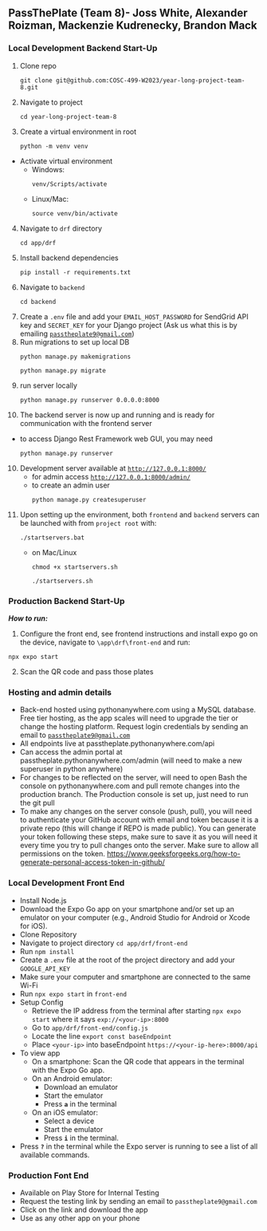 ## PassThePlate (Team 8)- Joss White, Alexander Roizman, Mackenzie Kudrenecky, Brandon Mack

### Local Development Backend Start-Up

1. Clone repo
    ```
    git clone git@github.com:COSC-499-W2023/year-long-project-team-8.git
    ```
2. Navigate to project
    ```
    cd year-long-project-team-8
    ```
3. Create a virtual environment in root
    ```
    python -m venv venv
    ```
- Activate virtual environment
    - Windows:
      ```
      venv/Scripts/activate
      ```
    - Linux/Mac:
      ```
      source venv/bin/activate
      ```
4. Navigate to `drf` directory
    ```
    cd app/drf
    ```
5. Install backend dependencies
    ```
    pip install -r requirements.txt
    ```
6. Navigate to `backend`
    ```
    cd backend
    ```
7. Create a `.env` file and add your `EMAIL_HOST_PASSWORD` for SendGrid API key and `SECRET_KEY` for your Django project (Ask us what this is by emailing [`passtheplate9@gmail.com`](mailto:passtheplate9@gmail.com))
8. Run migrations to set up local DB
    ```
    python manage.py makemigrations
    ```
    ```
    python manage.py migrate
    ```
8. run server locally
    ```
    python manage.py runserver 0.0.0.0:8000
    ```
9. The backend server is now up and running and is ready for communication with the frontend server
- to access Django Rest Framework web GUI, you may need
    ```
    python manage.py runserver
    ```
10. Development server available at [`http://127.0.0.1:8000/`](http://127.0.0.1:8000/admin/)
    - for admin access [`http://127.0.0.1:8000/admin/`](http://127.0.0.1:8000/admin/)
    - to create an admin user
      ```
      python manage.py createsuperuser
      ```
11. Upon setting up the environment, both `frontend` and `backend` servers can be launched with from `project root` with:
    ```
    ./startservers.bat
    ```
    - on Mac/Linux
      ```
      chmod +x startservers.sh
      ```
      ```
      ./startservers.sh
      ```

### Production Backend Start-Up

***How to run:***

1. Configure the front end, see frontend instructions and install expo go on the device, navigate to `\app\drf\front-end` and run: 
```
npx expo start
```

2. Scan the QR code and pass those plates

### Hosting and admin details

- Back-end hosted using pythonanywhere.com using a MySQL
database. Free tier hosting, as the app scales will need to upgrade the tier or change the hosting platform. Request login credentials by sending an email to [`passtheplate9@gmail.com`](mailto:passtheplate9@gmail.com)
- All endpoints live at passtheplate.pythonanywhere.com/api
- Can access the admin portal at passtheplate.pythonanywhere.com/admin (will need to make a new superuser in python anywhere)
- For changes to be reflected on the server, will need to open
Bash the console on pythonanywhere.com and pull remote changes into the production branch. The Production console is set up, just need to run the git pull
- To make any changes on the server console (push,
pull), you will need to authenticate your GitHub account with email and token because it is a private repo (this will change if REPO is made public). You can generate your token following these steps, make sure to save it as you will need it every time you try to pull changes onto the server. Make sure to allow all permissions on the token. https://www.geeksforgeeks.org/how-to-generate-personal-access-token-in-github/

### Local Development Front End

- Install Node.js
- Download the Expo Go app on your smartphone and/or set up an emulator on your computer (e.g., Android Studio for Android or Xcode for iOS).
- Clone Repository
- Navigate to project directory `cd app/drf/front-end`
- Run `npm install`
- Create a `.env` file at the root of the project directory and add your `GOOGLE_API_KEY`
- Make sure your computer and smartphone are connected to the same Wi-Fi
- Run `npx expo start` in `front-end`
- Setup Config
    - Retrieve the IP address from the terminal after starting `npx expo start` where it says `exp://<your-ip>:8000`
    - Go to `app/drf/front-end/config.js`
    - Locate the line `export const baseEndpoint`
    - Place `<your-ip>` into baseEndpoint `https://<your-ip-here>:8000/api`
- To view app
    - On a smartphone: Scan the QR code that appears in the terminal with the Expo Go app.
    - On an Android emulator:
        - Download an emulator
        - Start the emulator
        - Press **`a`** in the terminal
    - On an iOS emulator:
        - Select a device
        - Start the emulator
        - Press **`i`** in the terminal.
- Press **`?`** in the terminal while the Expo server is running to see a list of all available commands.

### Production Font End

- Available on Play Store for Internal Testing
- Request the testing link by sending an email to `passtheplate9@gmail.com`
- Click on the link and download the app
- Use as any other app on your phone


